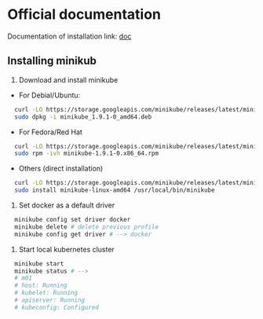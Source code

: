 <!-- EXTERNAL DOCUMENT
Source: https://code.opennodecloud.com/waldur/waldur-helm.git
Branch: master
Remote Path: docs//minikube.md
Local Path: docs/admin-guide/deployment/helm/docs/
Last Sync: 2025-11-01T03:04:11.221759

WARNING: This file is automatically synchronized from the source repository.
DO NOT EDIT this file directly. Changes will be overwritten.
Edit the source at: https://code.opennodecloud.com/waldur/waldur-helm.git/-/tree/master/docs//minikube.md
-->


# Official documentation

Documentation of installation link: [doc](https://minikube.sigs.k8s.io/docs/start/linux/)

## Installing minikub

1. Download and install minikube

- For Debial/Ubuntu:

```bash
  curl -LO https://storage.googleapis.com/minikube/releases/latest/minikube_1.9.1-0_amd64.deb
  sudo dpkg -i minikube_1.9.1-0_amd64.deb
```

- For Fedora/Red Hat

```bash
  curl -LO https://storage.googleapis.com/minikube/releases/latest/minikube-1.9.1-0.x86_64.rpm
  sudo rpm -ivh minikube-1.9.1-0.x86_64.rpm
```

- Others (direct installation)

```bash
  curl -LO https://storage.googleapis.com/minikube/releases/latest/minikube-linux-amd64
  sudo install minikube-linux-amd64 /usr/local/bin/minikube
```

1. Set docker as a default driver

```bash
  minikube config set driver docker
  minikube delete # delete previous profile
  minikube config get driver # --> docker
```

1. Start local kubernetes cluster

```bash
  minikube start
  minikube status # -->
  # m01
  # host: Running
  # kubelet: Running
  # apiserver: Running
  # kubeconfig: Configured
```
